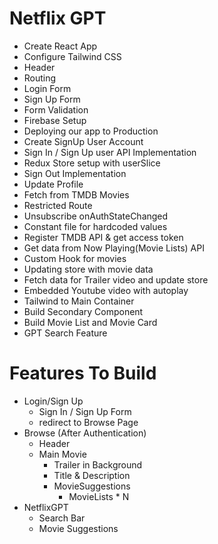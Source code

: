 # Netflix GPT

- Create React App
- Configure Tailwind CSS
- Header
- Routing
- Login Form
- Sign Up Form
- Form Validation
- Firebase Setup
- Deploying our app to Production
- Create SignUp User Account
- Sign In / Sign Up user API Implementation
- Redux Store setup with userSlice
- Sign Out Implementation
- Update Profile
- Fetch from TMDB Movies
- Restricted Route
- Unsubscribe onAuthStateChanged
- Constant file for hardcoded values
- Register TMDB API & get access token
- Get data from Now Playing(Movie Lists) API
- Custom Hook for movies
- Updating store with movie data
- Fetch data for Trailer video and update store
- Embedded Youtube video with autoplay
- Tailwind to Main Container
- Build Secondary Component
- Build Movie List and Movie Card
- GPT Search Feature

# Features To Build

- Login/Sign Up
  - Sign In / Sign Up Form
  - redirect to Browse Page
- Browse (After Authentication)
  - Header
  - Main Movie
    - Trailer in Background
    - Title & Description
    - MovieSuggestions
      - MovieLists \* N
- NetflixGPT
  - Search Bar
  - Movie Suggestions
